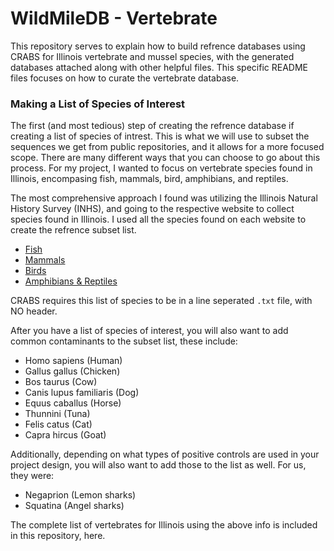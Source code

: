 # WildMileDB - Vertebrate
This repository serves to explain how to build refrence databases using CRABS for Illinois vertebrate and mussel species, with the generated databases attached along with other helpful files. This specific README files focuses on how to curate the vertebrate database.

### Making a List of Species of Interest

The first (and most tedious) step of creating the refrence database if creating a list of species of intrest. This is what we will use to subset the sequences we get from public repositories, and it allows for a more focused scope. There are many different ways that you can choose to go about this process. For my project, I wanted to focus on vertebrate species found in Illinois, encompasing fish, mammals, bird, amphibians, and reptiles.

The most comprehensive approach I found was utilizing the Illinois Natural History Survey (INHS), and going to the respective website to collect species found in Illinois. I used all the species found on each website to create the refrence subset list. 

* [Fish](https://fish.inhs.illinois.edu/illinois-species-list/)
* [Mammals](https://mammals.inhs.illinois.edu/mammals-of-illinois/)
* [Birds](https://bird.inhs.illinois.edu/birds-of-illinois-checklist/?_gl=1*1vx9wqg*_ga*MjU0MzE3MTI4LjE3NTc0Mzc4MTM.*_ga_8XRWZCXCM7*czE3NTc0Mzc4MTMkbzEkZzAkdDE3NTc0Mzc4MjEkajUyJGwwJGgw)
* [Amphibians & Reptiles](https://herpetology.inhs.illinois.edu/species-lists/ilspecies/)

CRABS requires this list of species to be in a line seperated `.txt` file, with NO header.

After you have a list of species of interest, you will also want to add common contaminants to the subset list, these include:
* Homo sapiens (Human)
* Gallus gallus (Chicken)
* Bos taurus (Cow)
* Canis lupus familiaris (Dog)
* Equus caballus (Horse)
* Thunnini (Tuna)
* Felis catus (Cat)
* Capra hircus (Goat)

Additionally, depending on what types of positive controls are used in your project design, you will also want to add those to the list as well. For us, they were:
* Negaprion (Lemon sharks)
* Squatina (Angel sharks)

The complete list of vertebrates for Illinois using the above info is included in this repository, here. 






